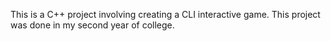 This is a C++ project involving creating a CLI interactive game. This project was done in my second year of college.
